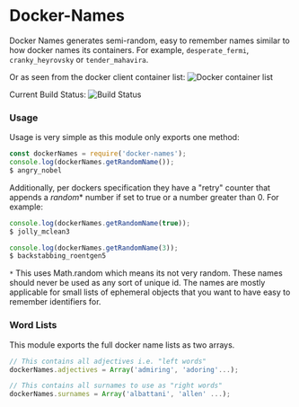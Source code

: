 # Docker-Names

Docker Names generates semi-random, easy to remember names similar to how docker names its containers. For example, `desperate_fermi`, `cranky_heyrovsky` or `tender_mahavira`.

Or as seen from the docker client container list: 
![Docker container list](http://i.imgur.com/Ws7B38h.png)


Current Build Status: ![Build Status](https://circleci.com/gh/bearjaws/docker-names.png?circle-token=d89f3fd5c89d8f2e12c2fd3f7e759f42e735e5fd "CI Build Status")

### Usage

Usage is very simple as this module only exports one method:
```javascript
const dockerNames = require('docker-names');
console.log(dockerNames.getRandomName());
$ angry_nobel
```

Additionally, per dockers specification they have a "retry" counter that appends a *random** number if set to true or a number greater than 0.
For example:
```javascript
console.log(dockerNames.getRandomName(true));
$ jolly_mclean3

console.log(dockerNames.getRandomName(3));
$ backstabbing_roentgen5
```
`*` This uses Math.random which means its not very random. These names should never be used as any sort of unique id. The names are mostly applicable for small lists of ephemeral objects that you want to have easy to remember identifiers for.

### Word Lists

This module exports the full docker name lists as two arrays.
```javascript
// This contains all adjectives i.e. "left words"
dockerNames.adjectives = Array('admiring', 'adoring'...);

// This contains all surnames to use as "right words"
dockerNames.surnames = Array('albattani', 'allen' ...);
```